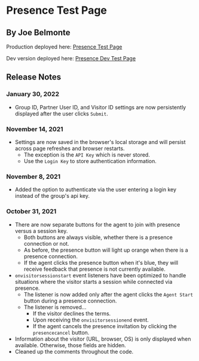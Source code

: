 # Presence Test Page

## By Joe Belmonte

Production deployed here: [Presence Test Page](https://glancepro.online/presence.html)

Dev version deployed here: [Presence Dev Test Page](https://glancepro.online/dev/presence-agent/presence.html)

## Release Notes

### January 30, 2022

- Group ID, Partner User ID, and Visitor ID settings are now persistently displayed after the user clicks `Submit`.

### November 14, 2021

- Settings are now saved in the browser's local storage and will persist across page refreshes and browser restarts.
  - The exception is the `API Key` which is never stored.
  - Use the `Login Key` to store authentication information.

### November 8, 2021

- Added the option to authenticate via the user entering a login key instead of the group's api key.

### October 31, 2021

- There are now separate buttons for the agent to join with presence versus a session key.
  - Both buttons are always visible, whether there is a presence connection or not.
  - As before, the presence button will light up orange when there is a presence connection.
  - If the agent clicks the presence button when it's blue, they will receive feedback that presence is not currently available.
- `onvisitorsessionstart` event listeners have been optimized to handle situations where the visitor starts a session while connected via presence.
  - The listener is now added only after the agent clicks the `Agent Start` button during a presence connection.
  - The listener is removed...
    - If the visitor declines the terms.
    - Upon receiving the `onvisitorsessionend` event.
    - If the agent cancels the presence invitation by clicking the `presencecancel` button.
- Information about the visitor (URL, browser, OS) is only displayed when available. Otherwise, those fields are hidden.
- Cleaned up the comments throughout the code.
